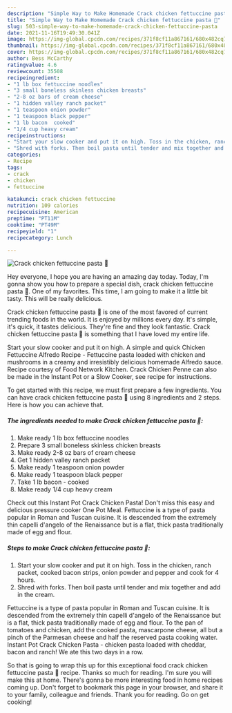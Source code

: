 ```yaml
---
description: "Simple Way to Make Homemade Crack chicken fettuccine pasta 🍝"
title: "Simple Way to Make Homemade Crack chicken fettuccine pasta 🍝"
slug: 503-simple-way-to-make-homemade-crack-chicken-fettuccine-pasta
date: 2021-11-16T19:49:30.041Z
image: https://img-global.cpcdn.com/recipes/371f8cf11a867161/680x482cq70/crack-chicken-fettuccine-pasta-recipe-main-photo.jpg
thumbnail: https://img-global.cpcdn.com/recipes/371f8cf11a867161/680x482cq70/crack-chicken-fettuccine-pasta-recipe-main-photo.jpg
cover: https://img-global.cpcdn.com/recipes/371f8cf11a867161/680x482cq70/crack-chicken-fettuccine-pasta-recipe-main-photo.jpg
author: Bess McCarthy
ratingvalue: 4.6
reviewcount: 35508
recipeingredient:
- "1 lb box fettuccine noodles"
- "3 small boneless skinless chicken breasts"
- "2-8 oz bars of cream cheese"
- "1 hidden valley ranch packet"
- "1 teaspoon onion powder"
- "1 teaspoon black pepper"
- "1 lb bacon  cooked"
- "1/4 cup heavy cream"
recipeinstructions:
- "Start your slow cooker and put it on high. Toss in the chicken, ranch packet, cooked bacon strips, onion powder and pepper and cook for 4 hours."
- "Shred with forks. Then boil pasta until tender and mix together and add in the cream."
categories:
- Recipe
tags:
- crack
- chicken
- fettuccine

katakunci: crack chicken fettuccine 
nutrition: 109 calories
recipecuisine: American
preptime: "PT11M"
cooktime: "PT49M"
recipeyield: "1"
recipecategory: Lunch

---
```



![Crack chicken fettuccine pasta 🍝](https://img-global.cpcdn.com/recipes/371f8cf11a867161/680x482cq70/crack-chicken-fettuccine-pasta-recipe-main-photo.jpg)

Hey everyone, I hope you are having an amazing day today. Today, I'm gonna show you how to prepare a special dish, crack chicken fettuccine pasta 🍝. One of my favorites. This time, I am going to make it a little bit tasty. This will be really delicious.

Crack chicken fettuccine pasta 🍝 is one of the most favored of current trending foods in the world. It is enjoyed by millions every day. It's simple, it's quick, it tastes delicious. They're fine and they look fantastic. Crack chicken fettuccine pasta 🍝 is something that I have loved my entire life.

Start your slow cooker and put it on high. A simple and quick Chicken Fettuccine Alfredo Recipe - Fettuccine pasta loaded with chicken and mushrooms in a creamy and irresistibly delicious homemade Alfredo sauce. Recipe courtesy of Food Network Kitchen. Crack Chicken Penne can also be made in the Instant Pot or a Slow Cooker, see recipe for instructions.


To get started with this recipe, we must first prepare a few ingredients. You can have crack chicken fettuccine pasta 🍝 using 8 ingredients and 2 steps. Here is how you can achieve that.

<!--inarticleads1-->

##### The ingredients needed to make Crack chicken fettuccine pasta 🍝:

1. Make ready 1 lb box fettuccine noodles
1. Prepare 3 small boneless skinless chicken breasts
1. Make ready 2-8 oz bars of cream cheese
1. Get 1 hidden valley ranch packet
1. Make ready 1 teaspoon onion powder
1. Make ready 1 teaspoon black pepper
1. Take 1 lb bacon - cooked
1. Make ready 1/4 cup heavy cream


Check out this Instant Pot Crack Chicken Pasta! Don&#39;t miss this easy and delicious pressure cooker One Pot Meal. Fettuccine is a type of pasta popular in Roman and Tuscan cuisine. It is descended from the extremely thin capelli d&#39;angelo of the Renaissance but is a flat, thick pasta traditionally made of egg and flour. 

<!--inarticleads2-->

##### Steps to make Crack chicken fettuccine pasta 🍝:

1. Start your slow cooker and put it on high. Toss in the chicken, ranch packet, cooked bacon strips, onion powder and pepper and cook for 4 hours.
1. Shred with forks. Then boil pasta until tender and mix together and add in the cream.


Fettuccine is a type of pasta popular in Roman and Tuscan cuisine. It is descended from the extremely thin capelli d&#39;angelo of the Renaissance but is a flat, thick pasta traditionally made of egg and flour. To the pan of tomatoes and chicken, add the cooked pasta, mascarpone cheese, all but a pinch of the Parmesan cheese and half the reserved pasta cooking water. Instant Pot Crack Chicken Pasta - chicken pasta loaded with cheddar, bacon and ranch! We ate this two days in a row. 

So that is going to wrap this up for this exceptional food crack chicken fettuccine pasta 🍝 recipe. Thanks so much for reading. I'm sure you will make this at home. There's gonna be more interesting food in home recipes coming up. Don't forget to bookmark this page in your browser, and share it to your family, colleague and friends. Thank you for reading. Go on get cooking!
